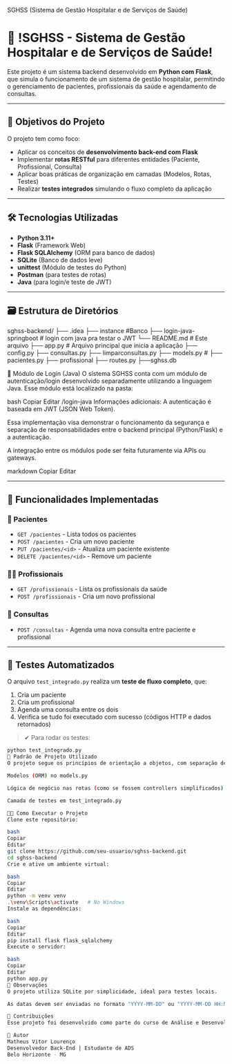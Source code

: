 SGHSS (Sistema de Gestão Hospitalar e de Serviços de Saúde)

# 🏥 !SGHSS - Sistema de Gestão Hospitalar e de Serviços de Saúde!

Este projeto é um sistema backend desenvolvido em **Python com Flask**, que simula o funcionamento de um sistema de gestão hospitalar, permitindo o gerenciamento de pacientes, profissionais da saúde e agendamento de consultas.

---

## 📌 Objetivos do Projeto

O projeto tem como foco:

- Aplicar os conceitos de **desenvolvimento back-end com Flask**
- Implementar **rotas RESTful** para diferentes entidades (Paciente, Profissional, Consulta)
- Aplicar boas práticas de organização em camadas (Modelos, Rotas, Testes)
- Realizar **testes integrados** simulando o fluxo completo da aplicação

---

## 🛠️ Tecnologias Utilizadas

- **Python 3.11+**
- **Flask** (Framework Web)
- **Flask SQLAlchemy** (ORM para banco de dados)
- **SQLite** (Banco de dados leve)
- **unittest** (Módulo de testes do Python)
- **Postman** (para testes de rotas)
- **Java** (para login/e teste de JWT)

---

## 🗃️ Estrutura de Diretórios

sghss-backend/
├── .idea
├── instance #Banco
├── login-java-springboot # login com java pra testar o JWT
└── README.md # Este arquivo
├── app.py # Arquivo principal que inicia a aplicação
├── config.py 
├── consultas.py 
├── limparconsultas.py 
├── models.py # 
├── pacientes.py 
├── profissional
├── routes.py
├──sghss.db


🔐 Módulo de Login (Java)
O sistema SGHSS conta com um módulo de autenticação/login desenvolvido separadamente utilizando a linguagem Java.
Esse módulo está localizado na pasta:

bash
Copiar
Editar
/login-java
Informações adicionais:
A autenticação é baseada em JWT (JSON Web Token).

Essa implementação visa demonstrar o funcionamento da segurança e separação de responsabilidades entre o backend principal (Python/Flask) e a autenticação.

A integração entre os módulos pode ser feita futuramente via APIs ou gateways.

markdown
Copiar
Editar

---

## 🧩 Funcionalidades Implementadas

### 📁 Pacientes

- `GET /pacientes` - Lista todos os pacientes
- `POST /pacientes` - Cria um novo paciente
- `PUT /pacientes/<id>` - Atualiza um paciente existente
- `DELETE /pacientes/<id>` - Remove um paciente

### 👩‍⚕️ Profissionais

- `GET /profissionais` - Lista os profissionais da saúde
- `POST /profissionais` - Cria um novo profissional

### 📆 Consultas

- `POST /consultas` - Agenda uma nova consulta entre paciente e profissional

---

## 🧪 Testes Automatizados

O arquivo `test_integrado.py` realiza um **teste de fluxo completo**, que:

1. Cria um paciente
2. Cria um profissional
3. Agenda uma consulta entre os dois
4. Verifica se tudo foi executado com sucesso (códigos HTTP e dados retornados)

> ✔ Para rodar os testes:
```bash
python test_integrado.py
🔁 Padrão de Projeto Utilizado
O projeto segue os princípios de orientação a objetos, com separação de responsabilidades por arquivos:

Modelos (ORM) no models.py

Lógica de negócio nas rotas (como se fossem controllers simplificados)

Camada de testes em test_integrado.py

🧑‍💻 Como Executar o Projeto
Clone este repositório:

bash
Copiar
Editar
git clone https://github.com/seu-usuario/sghss-backend.git
cd sghss-backend
Crie e ative um ambiente virtual:

bash
Copiar
Editar
python -m venv venv
.\venv\Scripts\activate   # No Windows
Instale as dependências:

bash
Copiar
Editar
pip install flask flask_sqlalchemy
Execute o servidor:

bash
Copiar
Editar
python app.py
🧼 Observações
O projeto utiliza SQLite por simplicidade, ideal para testes locais.

As datas devem ser enviadas no formato "YYYY-MM-DD" ou "YYYY-MM-DD HH:MM" conforme exigido pela rota.

🤝 Contribuições
Esse projeto foi desenvolvido como parte do curso de Análise e Desenvolvimento de Sistemas com foco no módulo de Projeto Multidisciplinar.

📅 Autor
Matheus Vitor Lourenço
Desenvolvedor Back-End | Estudante de ADS
Belo Horizonte - MG